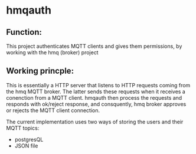 # hmqauth

## Function:

This project authenticates MQTT clients and gives them permissions, by working with the hmq (broker) project 

## Working princple:

This is essentially a HTTP server that listens to HTTP requests coming from the hmq MQTT broker. The latter sends these requests when it receives a conenction from a MQTT client. hmqauth then process the requests and responds with ok/reject response, and consquently, hmq broker approves or rejects the MQTT client connection.

The current implementation uses two ways of storing the users and their MQTT topics:

* postgresQL
* JSON file
